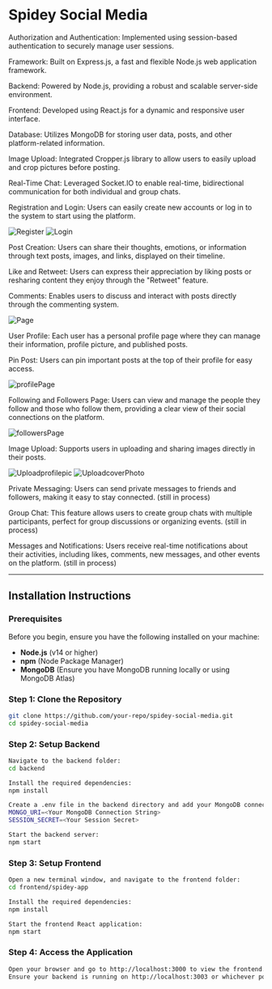 # Spidey Social Media

Authorization and Authentication: Implemented using session-based authentication to securely manage user sessions.

Framework: Built on Express.js, a fast and flexible Node.js web application framework.

Backend: Powered by Node.js, providing a robust and scalable server-side environment.

Frontend: Developed using React.js for a dynamic and responsive user interface.

Database: Utilizes MongoDB for storing user data, posts, and other platform-related information.

Image Upload: Integrated Cropper.js library to allow users to easily upload and crop pictures before posting.

Real-Time Chat: Leveraged Socket.IO to enable real-time, bidirectional communication for both individual and group chats.

Registration and Login: Users can easily create new accounts or log in to the system to start using the platform.

![Register](https://github.com/user-attachments/assets/d3cc42cb-af33-4890-981c-6f24d2a0de39)
![Login](https://github.com/user-attachments/assets/d1b1dd1e-6f54-444f-ab5d-eff5bb20c5d2)

Post Creation: Users can share their thoughts, emotions, or information through text posts, images, and links, displayed on their timeline.

Like and Retweet: Users can express their appreciation by liking posts or resharing content they enjoy through the "Retweet" feature.

Comments: Enables users to discuss and interact with posts directly through the commenting system.

![Page](https://github.com/user-attachments/assets/ad328317-eaa2-4437-83c7-7e35985cf0fa)

User Profile: Each user has a personal profile page where they can manage their information, profile picture, and published posts.

Pin Post: Users can pin important posts at the top of their profile for easy access.

![profilePage](https://github.com/user-attachments/assets/234fa9d6-38af-4f2f-8aac-cf7266614e0f)

Following and Followers Page: Users can view and manage the people they follow and those who follow them, providing a clear view of their social connections on the platform.

![followersPage](https://github.com/user-attachments/assets/9814a49c-0a4f-4c23-a54a-660eda4d19c9)

Image Upload: Supports users in uploading and sharing images directly in their posts.

![Uploadprofilepic](https://github.com/user-attachments/assets/dcaf17af-3c7e-48dd-9688-f14c3633bdbd)
![UploadcoverPhoto](https://github.com/user-attachments/assets/b246220e-276c-4fc2-ab7f-6c0010b4a453)

Private Messaging: Users can send private messages to friends and followers, making it easy to stay connected. (still in process)

Group Chat: This feature allows users to create group chats with multiple participants, perfect for group discussions or organizing events. (still in process)

Messages and Notifications: Users receive real-time notifications about their activities, including likes, comments, new messages, and other events on the platform. (still in process)

---

## Installation Instructions

### Prerequisites

Before you begin, ensure you have the following installed on your machine:

- **Node.js** (v14 or higher)
- **npm** (Node Package Manager)
- **MongoDB** (Ensure you have MongoDB running locally or using MongoDB Atlas)

### Step 1: Clone the Repository

```bash
git clone https://github.com/your-repo/spidey-social-media.git
cd spidey-social-media
```

### Step 2: Setup Backend

```bash
Navigate to the backend folder:
cd backend

Install the required dependencies:
npm install

Create a .env file in the backend directory and add your MongoDB connection string and session secret:
MONGO_URI=<Your MongoDB Connection String>
SESSION_SECRET=<Your Session Secret>

Start the backend server:
npm start
```
### Step 3: Setup Frontend

```bash
Open a new terminal window, and navigate to the frontend folder:
cd frontend/spidey-app

Install the required dependencies:
npm install

Start the frontend React application:
npm start
```

### Step 4: Access the Application
```bash
Open your browser and go to http://localhost:3000 to view the frontend.
Ensure your backend is running on http://localhost:3003 or whichever port you specified in the backend setup.
```
